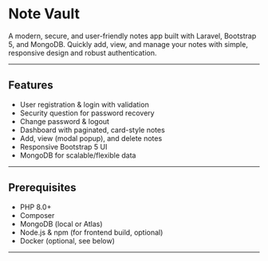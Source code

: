 # Note Vault

A modern, secure, and user-friendly notes app built with Laravel, Bootstrap 5, and MongoDB. Quickly add, view, and manage your notes with simple, responsive design and robust authentication.

---

## Features

- User registration & login with validation
- Security question for password recovery
- Change password & logout
- Dashboard with paginated, card-style notes
- Add, view (modal popup), and delete notes
- Responsive Bootstrap 5 UI
- MongoDB for scalable/flexible data

---

## Prerequisites

- PHP 8.0+  
- Composer  
- MongoDB (local or Atlas)  
- Node.js & npm (for frontend build, optional)  
- Docker (optional, see below)

---
